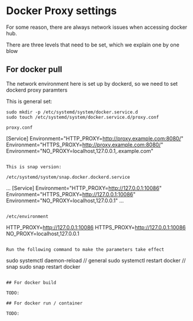 # Docker Proxy settings

For some reason, there are always network issues when accessing docker hub.

There are three levels that need to be set, which we explain one by one blow

## For docker pull

The network environment here is set up by dockerd, so we need to set dockerd proxy paramters

This is general set:

```
sudo mkdir -p /etc/systemd/system/docker.service.d
sudo touch /etc/systemd/system/docker.service.d/proxy.conf

proxy.conf
```
[Service]
Environment="HTTP_PROXY=http://proxy.example.com:8080/"
Environment="HTTPS_PROXY=http://proxy.example.com:8080/"
Environment="NO_PROXY=localhost,127.0.0.1,.example.com"
```

This is snap version:

/etc/systemd/system/snap.docker.dockerd.service
```
...
[Service]
Environment="HTTP_PROXY=http://127.0.0.1:10086"
Environment="HTTPS_PROXY=http://127.0.0.1:10086"
Environment="NO_PROXY=localhost,127.0.0.1"
...
```

/etc/environment
```
HTTP_PROXY=http://127.0.0.1:10086
HTTPS_PROXY=http://127.0.0.1:10086
NO_PROXY=localhost,127.0.0.1
```

Run the following command to make the parameters take effect
```
sudo systemctl daemon-reload
// general
sudo systemctl restart docker
// snap
sudo snap restart docker
```

## For docker build

TODO:

## For docker run / container

TODO: